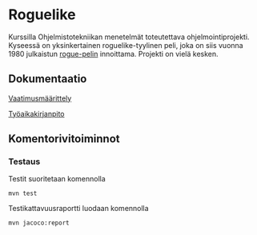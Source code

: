 # Roguelike

Kurssilla Ohjelmistotekniikan menetelmät toteutettava ohjelmointiprojekti. Kyseessä on yksinkertainen roguelike-tyylinen peli, joka on siis vuonna 1980 julkaistun [rogue-pelin](https://en.wikipedia.org/wiki/Rogue_(video_game).html) innoittama. Projekti on vielä kesken.


## Dokumentaatio

[Vaatimusmäärittely](https://github.com/konstakallama/otm-harjoitustyo/blob/master/Roguelike/Vaatimusm%C3%A4%C3%A4rittely.md)

[Työaikakirjanpito](https://github.com/konstakallama/otm-harjoitustyo/blob/master/Roguelike/Ty%C3%B6aikakirjanpito.md)


## Komentorivitoiminnot

### Testaus

Testit suoritetaan komennolla

```
mvn test
```

Testikattavuusraportti luodaan komennolla

```
mvn jacoco:report
```